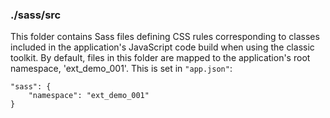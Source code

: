 ### ./sass/src

This folder contains Sass files defining CSS rules corresponding to classes
included in the application's JavaScript code build when using the classic toolkit.
By default, files in this folder are mapped to the application's root namespace, 'ext_demo_001'.
This is set in `"app.json"`:

    "sass": {
        "namespace": "ext_demo_001"
    }
